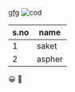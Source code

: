 
[gfg](www.geeksforgeeks.com)
![cod](https://wallpaperaccess.com/full/1895111.jpg)

s.no|name
----|-----
1|saket
2|aspher

:grinning:
:smiling_face_with_tear:
